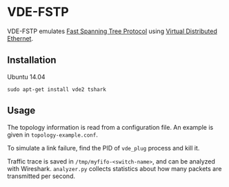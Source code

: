 # VDE-FSTP

VDE-FSTP emulates [Fast Spanning Tree Protocol](http://wiki.v2.cs.unibo.it/wiki/index.php/Fast_Spanning_Tree_Protocol) using [Virtual Distributed Ethernet](http://wiki.virtualsquare.org/wiki/index.php/VDE_Basic_Networking).

## Installation

Ubuntu 14.04

`sudo apt-get install vde2 tshark`

## Usage

The topology information is read from a configuration file. An example is given in `topology-example.conf`.

To simulate a link failure, find the PID of `vde_plug` process and kill it.

Traffic trace is saved in `/tmp/myfifo-<switch-name>`, and can be analyzed with Wireshark.
`analyzer.py` collects statistics about how many packets are transmitted per second.
